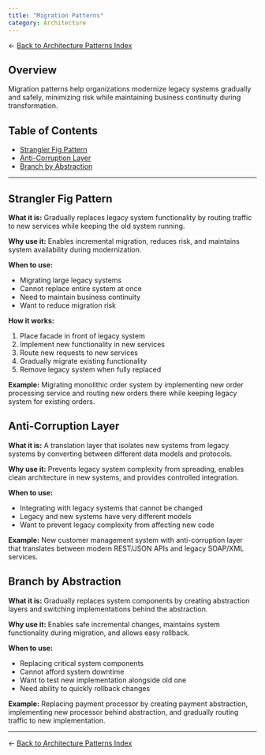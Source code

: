 ```yaml
---
title: "Migration Patterns"
category: Architecture
---
```


← [Back to Architecture Patterns Index](./README.md)

## Overview

Migration patterns help organizations modernize legacy systems gradually and safely, minimizing risk while maintaining business continuity during transformation.

## Table of Contents

- [Strangler Fig Pattern](#strangler-fig-pattern)
- [Anti-Corruption Layer](#anti-corruption-layer)
- [Branch by Abstraction](#branch-by-abstraction)

---

## Strangler Fig Pattern

**What it is:** Gradually replaces legacy system functionality by routing traffic to new services while keeping the old system running.

**Why use it:** Enables incremental migration, reduces risk, and maintains system availability during modernization.

**When to use:**
- Migrating large legacy systems
- Cannot replace entire system at once
- Need to maintain business continuity
- Want to reduce migration risk

**How it works:**
1. Place facade in front of legacy system
2. Implement new functionality in new services
3. Route new requests to new services
4. Gradually migrate existing functionality
5. Remove legacy system when fully replaced

**Example:** Migrating monolithic order system by implementing new order processing service and routing new orders there while keeping legacy system for existing orders.

## Anti-Corruption Layer

**What it is:** A translation layer that isolates new systems from legacy systems by converting between different data models and protocols.

**Why use it:** Prevents legacy system complexity from spreading, enables clean architecture in new systems, and provides controlled integration.

**When to use:**
- Integrating with legacy systems that cannot be changed
- Legacy and new systems have very different models
- Want to prevent legacy complexity from affecting new code

**Example:** New customer management system with anti-corruption layer that translates between modern REST/JSON APIs and legacy SOAP/XML services.

## Branch by Abstraction

**What it is:** Gradually replaces system components by creating abstraction layers and switching implementations behind the abstraction.

**Why use it:** Enables safe incremental changes, maintains system functionality during migration, and allows easy rollback.

**When to use:**
- Replacing critical system components
- Cannot afford system downtime
- Want to test new implementation alongside old one
- Need ability to quickly rollback changes

**Example:** Replacing payment processor by creating payment abstraction, implementing new processor behind abstraction, and gradually routing traffic to new implementation.

---

← [Back to Architecture Patterns Index](./README.md)